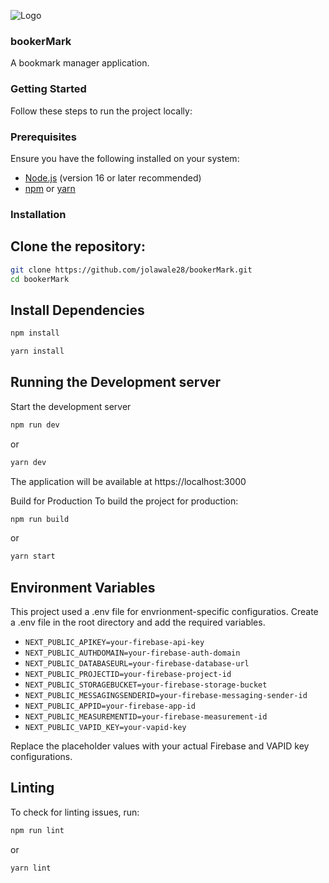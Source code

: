 ![Logo](https://booker-mark.vercel.app/_next/image?url=%2Ffavicon.png&w=128&q=75)

### bookerMark

A bookmark manager application.

### Getting Started

Follow these steps to run the project locally:

### Prerequisites

Ensure you have the following installed on your system:

- [Node.js](https://nodejs.org/) (version 16 or later recommended)
- [npm](https://www.npmjs.com/) or [yarn](https://yarnpkg.com/)

### Installation

## Clone the repository:

```sh
git clone https://github.com/jolawale28/bookerMark.git
cd bookerMark
```

## Install Dependencies

```sh
npm install
```

```sh
yarn install
```

## Running the Development server

Start the development server

```sh
npm run dev
```

or

```sh
yarn dev
```

The application will be available at https://localhost:3000

Build for Production
To build the project for production:

```sh
npm run build
```

or

```sh
yarn start
```

## Environment Variables

This project used a .env file for envrionment-specific configuratios. Create a .env file in the root directory and add the required variables.
* `NEXT_PUBLIC_APIKEY=your-firebase-api-key`
* `NEXT_PUBLIC_AUTHDOMAIN=your-firebase-auth-domain`
* `NEXT_PUBLIC_DATABASEURL=your-firebase-database-url`
* `NEXT_PUBLIC_PROJECTID=your-firebase-project-id`
* `NEXT_PUBLIC_STORAGEBUCKET=your-firebase-storage-bucket`
* `NEXT_PUBLIC_MESSAGINGSENDERID=your-firebase-messaging-sender-id`
* `NEXT_PUBLIC_APPID=your-firebase-app-id`
* `NEXT_PUBLIC_MEASUREMENTID=your-firebase-measurement-id`
* `NEXT_PUBLIC_VAPID_KEY=your-vapid-key`

Replace the placeholder values with your actual Firebase and VAPID key configurations.

## Linting
To check for linting issues, run:
```sh
npm run lint
```
or
```sh
yarn lint
```